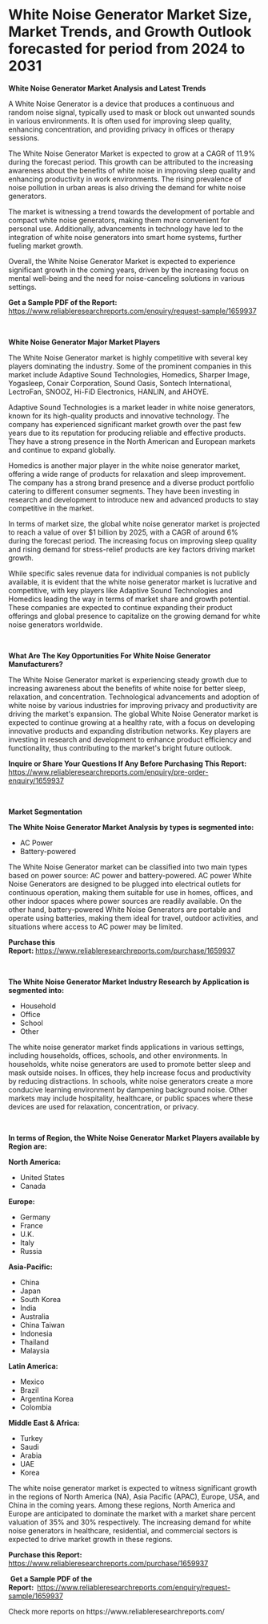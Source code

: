 <p><h1>White Noise Generator Market Size, Market Trends, and Growth Outlook forecasted for period from 2024 to 2031</h1></p><p><strong>White Noise Generator Market Analysis and Latest Trends</strong></p>
<p><p>A White Noise Generator is a device that produces a continuous and random noise signal, typically used to mask or block out unwanted sounds in various environments. It is often used for improving sleep quality, enhancing concentration, and providing privacy in offices or therapy sessions.</p><p>The White Noise Generator Market is expected to grow at a CAGR of 11.9% during the forecast period. This growth can be attributed to the increasing awareness about the benefits of white noise in improving sleep quality and enhancing productivity in work environments. The rising prevalence of noise pollution in urban areas is also driving the demand for white noise generators.</p><p>The market is witnessing a trend towards the development of portable and compact white noise generators, making them more convenient for personal use. Additionally, advancements in technology have led to the integration of white noise generators into smart home systems, further fueling market growth.</p><p>Overall, the White Noise Generator Market is expected to experience significant growth in the coming years, driven by the increasing focus on mental well-being and the need for noise-canceling solutions in various settings.</p></p>
<p><strong>Get a Sample PDF of the Report:&nbsp;</strong> <a href="https://www.reliableresearchreports.com/enquiry/request-sample/1659937">https://www.reliableresearchreports.com/enquiry/request-sample/1659937</a></p>
<p>&nbsp;</p>
<p><strong>White Noise Generator Major Market Players</strong></p>
<p><p>The White Noise Generator market is highly competitive with several key players dominating the industry. Some of the prominent companies in this market include Adaptive Sound Technologies, Homedics, Sharper Image, Yogasleep, Conair Corporation, Sound Oasis, Sontech International, LectroFan, SNOOZ, Hi-FiD Electronics, HANLIN, and AHOYE.</p><p>Adaptive Sound Technologies is a market leader in white noise generators, known for its high-quality products and innovative technology. The company has experienced significant market growth over the past few years due to its reputation for producing reliable and effective products. They have a strong presence in the North American and European markets and continue to expand globally.</p><p>Homedics is another major player in the white noise generator market, offering a wide range of products for relaxation and sleep improvement. The company has a strong brand presence and a diverse product portfolio catering to different consumer segments. They have been investing in research and development to introduce new and advanced products to stay competitive in the market.</p><p>In terms of market size, the global white noise generator market is projected to reach a value of over $1 billion by 2025, with a CAGR of around 6% during the forecast period. The increasing focus on improving sleep quality and rising demand for stress-relief products are key factors driving market growth.</p><p>While specific sales revenue data for individual companies is not publicly available, it is evident that the white noise generator market is lucrative and competitive, with key players like Adaptive Sound Technologies and Homedics leading the way in terms of market share and growth potential. These companies are expected to continue expanding their product offerings and global presence to capitalize on the growing demand for white noise generators worldwide.</p></p>
<p>&nbsp;</p>
<p><strong>What Are The Key Opportunities For White Noise Generator Manufacturers?</strong></p>
<p><p>The White Noise Generator market is experiencing steady growth due to increasing awareness about the benefits of white noise for better sleep, relaxation, and concentration. Technological advancements and adoption of white noise by various industries for improving privacy and productivity are driving the market's expansion. The global White Noise Generator market is expected to continue growing at a healthy rate, with a focus on developing innovative products and expanding distribution networks. Key players are investing in research and development to enhance product efficiency and functionality, thus contributing to the market's bright future outlook.</p></p>
<p><strong>Inquire or Share Your Questions If Any Before Purchasing This Report:</strong> <a href="https://www.reliableresearchreports.com/enquiry/pre-order-enquiry/1659937">https://www.reliableresearchreports.com/enquiry/pre-order-enquiry/1659937</a></p>
<p>&nbsp;</p>
<p><strong>Market Segmentation</strong></p>
<p><strong>The White Noise Generator Market Analysis by types is segmented into:</strong></p>
<p><ul><li>AC Power</li><li>Battery-powered</li></ul></p>
<p><p>The White Noise Generator market can be classified into two main types based on power source: AC power and battery-powered. AC power White Noise Generators are designed to be plugged into electrical outlets for continuous operation, making them suitable for use in homes, offices, and other indoor spaces where power sources are readily available. On the other hand, battery-powered White Noise Generators are portable and operate using batteries, making them ideal for travel, outdoor activities, and situations where access to AC power may be limited.</p></p>
<p><strong>Purchase this Report:&nbsp;</strong><a href="https://www.reliableresearchreports.com/purchase/1659937">https://www.reliableresearchreports.com/purchase/1659937</a></p>
<p>&nbsp;</p>
<p><strong>The White Noise Generator Market Industry Research by Application is segmented into:</strong></p>
<p><ul><li>Household</li><li>Office</li><li>School</li><li>Other</li></ul></p>
<p><p>The white noise generator market finds applications in various settings, including households, offices, schools, and other environments. In households, white noise generators are used to promote better sleep and mask outside noises. In offices, they help increase focus and productivity by reducing distractions. In schools, white noise generators create a more conducive learning environment by dampening background noise. Other markets may include hospitality, healthcare, or public spaces where these devices are used for relaxation, concentration, or privacy.</p></p>
<p>&nbsp;</p>
<p><strong>In terms of Region, the White Noise Generator Market Players available by Region are:</strong></p>
<p>
    <p> <strong> North America: </strong>
        <ul>
            <li>United States</li>
            <li>Canada</li>
        </ul>
        </p> 
    <p> <strong> Europe: </strong>
        <ul>
            <li>Germany</li>
            <li>France</li>
            <li>U.K.</li>
            <li>Italy</li>
            <li>Russia</li>
        </ul>
        </p> 
    <p> <strong> Asia-Pacific: </strong>
        <ul>
            <li>China</li>
            <li>Japan</li>
            <li>South Korea</li>
            <li>India</li>
            <li>Australia</li>
            <li>China Taiwan</li>
            <li>Indonesia</li>
            <li>Thailand</li>
            <li>Malaysia</li>
        </ul>
        </p> 
    <p> <strong> Latin America: </strong>
        <ul>
            <li>Mexico</li>
            <li>Brazil</li>
            <li>Argentina Korea</li>
            <li>Colombia</li>
        </ul>
        </p> 
    <p> <strong> Middle East & Africa: </strong>
        <ul>
            <li>Turkey</li>
            <li>Saudi</li>
            <li>Arabia</li>
            <li>UAE</li>
            <li>Korea</li>
        </ul>
    </p>
    </p>
<p><p>The white noise generator market is expected to witness significant growth in the regions of North America (NA), Asia Pacific (APAC), Europe, USA, and China in the coming years. Among these regions, North America and Europe are anticipated to dominate the market with a market share percent valuation of 35% and 30% respectively. The increasing demand for white noise generators in healthcare, residential, and commercial sectors is expected to drive market growth in these regions.</p></p>
<p><strong>Purchase this Report: </strong><a href="https://www.reliableresearchreports.com/purchase/1659937">https://www.reliableresearchreports.com/purchase/1659937</a></p>
<p>&nbsp;<strong>Get a Sample PDF of the Report:&nbsp;&nbsp;</strong><a href="https://www.reliableresearchreports.com/enquiry/request-sample/1659937">https://www.reliableresearchreports.com/enquiry/request-sample/1659937</a></p>
<p><strong></strong></p>
<p>Check more reports on https://www.reliableresearchreports.com/</p>